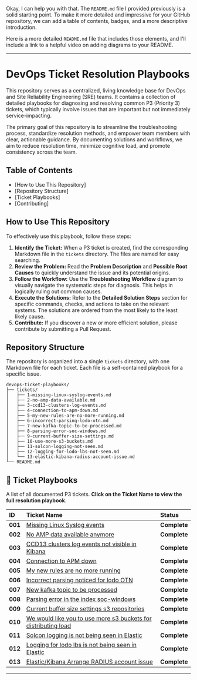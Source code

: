 Okay, I can help you with that. The `README.md` file I provided previously is a solid starting point. To make it more detailed and impressive for your GitHub repository, we can add a table of contents, badges, and a more descriptive introduction.

Here is a more detailed `README.md` file that includes those elements, and I'll include a link to a helpful video on adding diagrams to your README.

-----

# DevOps Ticket Resolution Playbooks

This repository serves as a centralized, living knowledge base for DevOps and Site Reliability Engineering (SRE) teams. It contains a collection of detailed playbooks for diagnosing and resolving common P3 (Priority 3) tickets, which typically involve issues that are important but not immediately service-impacting.

The primary goal of this repository is to streamline the troubleshooting process, standardize resolution methods, and empower team members with clear, actionable guidance. By documenting solutions and workflows, we aim to reduce resolution time, minimize cognitive load, and promote consistency across the team.

## Table of Contents

  - [How to Use This Repository]
  - [Repository Structure]
  - [Ticket Playbooks]
  - [Contributing]

## How to Use This Repository

To effectively use this playbook, follow these steps:

1.  **Identify the Ticket:** When a P3 ticket is created, find the corresponding Markdown file in the `tickets` directory. The files are named for easy searching.
2.  **Review the Problem:** Read the **Problem Description** and **Possible Root Causes** to quickly understand the issue and its potential origins.
3.  **Follow the Workflow:** Use the **Troubleshooting Workflow** diagram to visually navigate the systematic steps for diagnosis. This helps in logically ruling out common causes.
4.  **Execute the Solutions:** Refer to the **Detailed Solution Steps** section for specific commands, checks, and actions to take on the relevant systems. The solutions are ordered from the most likely to the least likely cause.
5.  **Contribute:** If you discover a new or more efficient solution, please contribute by submitting a Pull Request.

## Repository Structure

The repository is organized into a single `tickets` directory, with one Markdown file for each ticket. Each file is a self-contained playbook for a specific issue.

```
devops-ticket-playbooks/
├── tickets/
│   ├── 1-missing-linux-syslog-events.md
│   ├── 2-no-amp-data-available.md
│   ├── 3-ccd13-clusters-log-events.md
│   ├── 4-connection-to-apm-down.md
│   ├── 5-my-new-rules-are-no-more-running.md
│   ├── 6-incorrect-parsing-lodo-otn.md
│   ├── 7-new-kafka-topic-to-be-processed.md
│   ├── 8-parsing-error-soc-windows.md
│   ├── 9-current-buffer-size-settings.md
│   ├── 10-use-more-s3-buckets.md
│   ├── 11-solcon-logging-not-seen.md
│   ├── 12-logging-for-lodo-lbs-not-seen.md
│   └── 13-elastic-kibana-radius-account-issue.md
└── README.md
```

## 📑 Ticket Playbooks

A list of all documented P3 tickets. **Click on the Ticket Name to view the full resolution playbook.**

| ID | Ticket Name | Status |
| :-- | :--- | :--- |
| **001** | [Missing Linux Syslog events](Tickets/missing-linux-syslog-events.md) | **Complete** |
| **002** | [No AMP data available anymore](Tickets/no-amp-data-available.md) | **Complete** |
| **003** | [CCD13 clusters log events not visible in Kibana](Tickets/ccd13-clusters-log-events.md) | **Complete** |
| **004** | [Connection to APM down](Tickets/connection-to-apm-down.md) | **Complete** |
| **005** | [My new rules are no more running](Tickets/my-new-rules-are-no-more-running.md) | **Complete** |
| **006** | [Incorrect parsing noticed for lodo OTN](Tickets/incorrect-parsing-lodo-otn.md) | **Complete** |
| **007** | [New kafka topic to be processed](Tickets/new-kafka-topic-to-be-processed.md) | **Complete** |
| **008** | [Parsing error in the index soc-windows](Tickets/parsing-error-soc-windows.md) | **Complete** |
| **009** | [Current buffer size settings s3 repositories](Tickets/current-buffer-size-settings.md) | **Complete** |
| **010** | [We would like you to use more s3 buckets for distributing load](Tickets/use-more-s3-buckets.md) | **Complete** |
| **011** | [Solcon logging is not being seen in Elastic](Tickets/solcon-logging-not-seen.md) | **Complete** |
| **012** | [Logging for lodo lbs is not being seen in Elastic](Tickets/logging-for-lodo-lbs-not-seen.md) | **Complete** |
| **013** | [Elastic/Kibana Arrange RADIUS account issue](Tickets/elastic-kibana-radius-account-issue.md) | **Complete** |


-----

